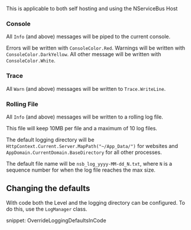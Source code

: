 This is applicable to both self hosting and using the NServiceBus Host


### Console

All `Info` (and above) messages will be piped to the current console.

Errors will be written with `ConsoleColor.Red`. Warnings will be written with `ConsoleColor.DarkYellow`. All other message will be written with `ConsoleColor.White`.


### Trace

All `Warn` (and above) messages will be written to `Trace.WriteLine`.


### Rolling File

All `Info` (and above) messages will be written to a rolling log file.

This file will keep 10MB per file and a maximum of 10 log files.

The default logging directory will be `HttpContext.Current.Server.MapPath("~/App_Data/")` for websites and `AppDomain.CurrentDomain.BaseDirectory` for all other processes.

The default file name will be `nsb_log_yyyy-MM-dd_N.txt`, where `N` is a sequence number for when the log file reaches the max size.


## Changing the defaults

With code both the Level and the logging directory can be configured. To do this, use the `LogManager` class.

snippet: OverrideLoggingDefaultsInCode